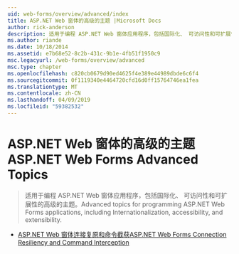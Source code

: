 ```yaml
---
uid: web-forms/overview/advanced/index
title: ASP.NET Web 窗体的高级的主题 |Microsoft Docs
author: rick-anderson
description: 适用于编程 ASP.NET Web 窗体应用程序，包括国际化、 可访问性和可扩展性的高级的主题。
ms.author: riande
ms.date: 10/18/2014
ms.assetid: e7b68e52-8c2b-431c-9b1e-4fb51f1950c9
msc.legacyurl: /web-forms/overview/advanced
msc.type: chapter
ms.openlocfilehash: c820cb0679d90ed4625f4e389e44989dbde6c6f4
ms.sourcegitcommit: 0f1119340e4464720cfd16d0ff15764746ea1fea
ms.translationtype: MT
ms.contentlocale: zh-CN
ms.lasthandoff: 04/09/2019
ms.locfileid: "59382532"
---
```

# <a name="aspnet-web-forms-advanced-topics"></a><span data-ttu-id="eccfc-103">ASP.NET Web 窗体的高级的主题</span><span class="sxs-lookup"><span data-stu-id="eccfc-103">ASP.NET Web Forms Advanced Topics</span></span>

> <span data-ttu-id="eccfc-104">适用于编程 ASP.NET Web 窗体应用程序，包括国际化、 可访问性和可扩展性的高级的主题。</span><span class="sxs-lookup"><span data-stu-id="eccfc-104">Advanced topics for programming ASP.NET Web Forms applications, including Internationalization, accessibility, and extensibility.</span></span>


- [<span data-ttu-id="eccfc-105">ASP.NET Web 窗体连接复原和命令截获</span><span class="sxs-lookup"><span data-stu-id="eccfc-105">ASP.NET Web Forms Connection Resiliency and Command Interception</span></span>](aspnet-web-forms-connection-resiliency-and-command-interception.md)
